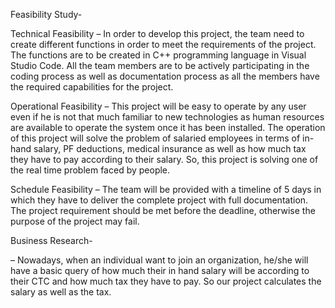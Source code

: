 Feasibility Study-

Technical Feasibility –
In order to develop this project, the team need to create different functions in order to meet the requirements of the project. The functions are to be created in C++ programming language in Visual Studio Code. All the team members are to be actively participating in the coding process as well as documentation process as all the members have the required capabilities for the project.

Operational Feasibility –
This project will be easy to operate by any user even if he is not that much familiar to new technologies as human resources are available to operate the system once it has been installed. The operation of this project will solve the problem of salaried employees in terms of in-hand salary, PF deductions, medical insurance as well as how much tax they have to pay according to their salary. So, this project is solving one of the real time problem faced by people.

Schedule Feasibility –
The team will be provided with a timeline of 5 days in which they have to deliver the complete project with full documentation. The project requirement should be met before the deadline, otherwise the purpose of the project may fail.

Business Research-

– Nowadays, when an individual want to join an organization, he/she will have a basic query of how much their in hand salary will be according to their CTC and how much tax they have to pay. So our project calculates the salary as well as the tax.
